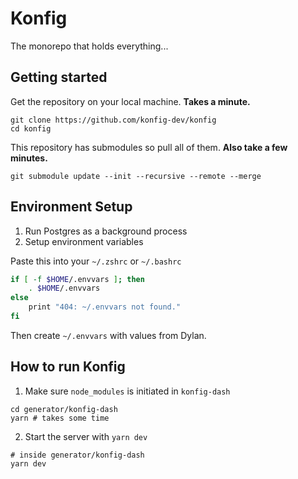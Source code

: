 # Konfig

The monorepo that holds everything...

## Getting started

Get the repository on your local machine. **Takes a minute.**

```shell
git clone https://github.com/konfig-dev/konfig
cd konfig
```

This repository has submodules so pull all of them. **Also take a few minutes.**

```shell
git submodule update --init --recursive --remote --merge
```

## Environment Setup

1. Run Postgres as a background process
2. Setup environment variables

Paste this into your `~/.zshrc` or `~/.bashrc`

```bash
if [ -f $HOME/.envvars ]; then
    . $HOME/.envvars
else
    print "404: ~/.envvars not found."
fi
```

Then create `~/.envvars` with values from Dylan.

## How to run Konfig

1. Make sure `node_modules` is initiated in `konfig-dash`

```shell
cd generator/konfig-dash
yarn # takes some time
```

2. Start the server with `yarn dev`

```shell
# inside generator/konfig-dash
yarn dev
```

